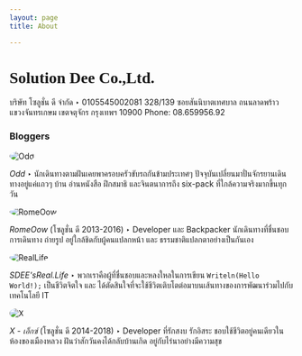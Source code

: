 ```yaml
---
layout: page
title: About

---
```


<h1 style="font-family: Prompt;">Solution Dee Co.,Ltd.</h1>
บริษัท โซลูชั่น ดี จำกัด ‣ 0105545002081
328/139 ซอยสันนิบาตเทศบาล ถนนลาดพร้าว แขวงจันทรเกษม เขตจตุจักร กรุงเทพฯ 10900
Phone: 08.659956.92

### Bloggers

<img src="/cpe/assets/images/authors/odd/odd_128x128.jpg" alt="Odd" style="border-radius:50%">

*Odd* ‣ นักเดินทางตามฝันเคยพาครอบครัวขับรถกันข้ามประเทศๆ ปัจจุบันเปลี่ยนมาปั่นจักรยานเดินทางอยู่แค่แถวๆ บ้าน
อ่านหนังสือ ฝึกสมาธิ และจินตนาการถึง six-pack ที่ใกล้ความจริงมากขึ้นทุกวัน

<img src="/cpe/assets/images/authors/romeoow/romeoow_128x128.jpg" alt="RomeOow" style="border-radius:50%">

*RomeOow* (โซลูชั่น ดี 2013-2016) ‣ Developer และ Backpacker นักเดินทางที่ชื่นชอบการเดินทาง ถ่ายรูป
อยู่ใกล้ชิดกับผู้คนแปลกหน้า และ ธรรมชาติแปลกตาอย่างเป็นกันเอง

<img src="/cpe/assets/images/authors/sdees/sdees_128x128.jpg" alt="RealLife" style="border-radius:50%">

*SDEE'sReal.Life* ‣ พวกเราคือผู้ที่ชื่นชอบและหลงใหลในการเขียน `Writeln(Hello World!);`
เป็นชีวิตจิตใจ และ ได้ตัดสินใจที่จะใช้ชีวิตเติบโตต่อมาบนเส้นทางของการพัฒนาร่วมไปกับเทคโนโลยี IT

<img src="/cpe/assets/images/authors/x/x_128x128.jpg" alt="X" style="border-radius:50%">

*X - เอ็กซ์* (โซลูชั่น ดี 2014-2018) ‣ Developer ที่รักสงบ รักอิสระ ชอบใช้ชีวิตอยู่คนเดียวในห้องของเมืองหลวง ฝันว่าสักวันคงได้กลับบ้านเกิด อยู่กับไร่นาอย่างมีความสุข
